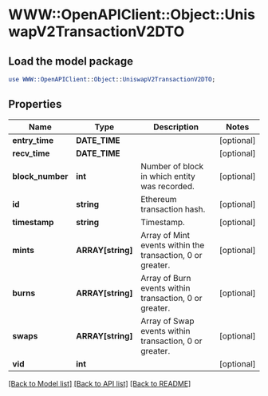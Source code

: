 # WWW::OpenAPIClient::Object::UniswapV2TransactionV2DTO

## Load the model package
```perl
use WWW::OpenAPIClient::Object::UniswapV2TransactionV2DTO;
```

## Properties
Name | Type | Description | Notes
------------ | ------------- | ------------- | -------------
**entry_time** | **DATE_TIME** |  | [optional] 
**recv_time** | **DATE_TIME** |  | [optional] 
**block_number** | **int** | Number of block in which entity was recorded. | [optional] 
**id** | **string** | Ethereum transaction hash. | [optional] 
**timestamp** | **string** | Timestamp. | [optional] 
**mints** | **ARRAY[string]** | Array of Mint events within the transaction, 0 or greater. | [optional] 
**burns** | **ARRAY[string]** | Array of Burn events within transaction, 0 or greater. | [optional] 
**swaps** | **ARRAY[string]** | Array of Swap events within transaction, 0 or greater. | [optional] 
**vid** | **int** |  | [optional] 

[[Back to Model list]](../README.md#documentation-for-models) [[Back to API list]](../README.md#documentation-for-api-endpoints) [[Back to README]](../README.md)


